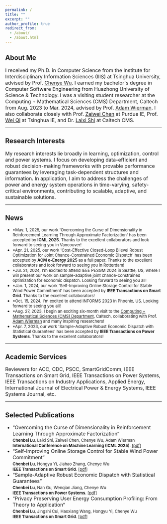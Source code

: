 ```yaml
---
permalink: /
title: ""
excerpt: ""
author_profile: true
redirect_from: 
  - /about/
  - /about.html
---
```


## About Me ##
<font size=3>I received my Ph.D. in Computer Science from the Institute for Interdisciplinary Information Sciences (IIIS) at Tsinghua University, advised by Prof. <a href="http://www.wuchenye.cn/" target="_blank">Chenye Wu</a>. I earned my bachelor's degree in Computer Software Engineering from Huazhong University of Science & Technology.</font>  <font size=3>I was  a visiting student researcher at the Computing + Mathematical Sciences (CMS) Department, Caltech from Aug. 2023 to Mar. 2024, advised by Prof. <a href="https://adamwierman.com/" target="_blank">Adam Wierman</a>. I also collaborate closely with Prof. <a href="https://sites.google.com/view/zaiweichen/home" target="_blank">Zaiwei Chen</a> at Purdue IE, Prof. <a href="https://wei-qi-home.github.io/" target="_blank">Wei Qi</a> at Tsinghua IE, and Dr. <a href="https://laixishi.github.io/" target="_blank">Laixi Shi</a> at Caltech CMS. </font>


---
## Research Interests ##
<font size=3> 
My research interests lie broadly in learning, optimization, control and power systems. I focus on developing data-efficient and robust decision-making frameworks with provable performance guarantees by leveraging task-dependent structures and information. In application, I aim to address the challenges of power and energy system operations in time-varying, safety-critical environments, contributing to scalable, adaptive, and sustainable solutions. </font>





---
## News ##
<ul>
  <li><font size=2>*May. 1, 2025, our work 'Overcoming the Curse of Dimensionality in Reinforcement Learning Through Approximate Factorization' has been accepted by <b>ICML 2025</b>. Thanks to the excellent collaborators and look forward to seeing you in Vancouver! </font> </li>
   <li><font size=2>*Apr. 21, 2025, our work 'Cost-Effective Closed-Loop Bilevel Robust Optimization for Joint Chance-Constrained Economic Dispatch' has been accepted by <b>ACM e-Energy 2025</b> as a full paper. Thanks to the excellent collaborators and look forward to seeing you in Rotterdam! </font> </li>
  <li><font size=2>*Jul. 21, 2024, I'm excited to attend IEEE PESGM 2024 in Seattle, US, where I will present our work on sample-adaptive joint chance-constrained optimization for economic dispatch. Looking forward to seeing you all!</font> </li>
  <li><font size=2>*Jan. 1, 2024, our work 'Self-Improving Online Storage Control for Stable Wind Power Commitment' has been accepted by <b>IEEE Transactions on Smart Grid</b>. Thanks to the excellent collaborators! </font> </li>
  <li><font size=2>*Oct. 15, 2024, I'm excited to attend INFORMS 2023 in Phoenix, US. Looking forward to seeing you all! </font> </li>
<li><font size=2>*Aug. 27, 2023, I begin an exciting six-month visit to the <a href="https://www.cms.caltech.edu/" target="_blank">Computing + Mathematical Sciences (CMS) Department</a>, Caltech, collaborating with Prof. <a href="https://adamwierman.com/" target="_blank">Adam Wierman</a> and many inspiring researchers!</font> </li>
<li><font size=2>*Apr. 7, 2023, our work 'Sample-Adaptive Robust Economic Dispatch with Statistical Guarantees' has been accepted by <b>IEEE Transactions on Power Systems</b>. Thanks to the excellent collaborators! </font> </li>
</ul>

---
## Academic Services ##
<font size=3>Reviewers for ACC, CDC, PSCC, SmartGridComm, IEEE Transactions on Smart Grid, IEEE Transactions on Power Systems, IEEE Transactions on Industry Applications, Applied Energy, International Journal of Electrical Power & Energy Systems, IEEE Systems Journal, etc. </font>
  
---
## Selected Publications ##
<ul>
  <li><font size=3>“Overcoming the Curse of Dimensionality in Reinforcement Learning Through Approximate Factorization“<font size=3>  <br>
  <font size=2> <b>Chenbei Lu</b>, Laixi Shi, Zaiwei Chen, Chenye Wu, Adam Wierman<font size=2> <br>
    <font size=2><b>International Conference on Machine Learning (ICML 2025)</b>. <font size=2>  <a href="https://arxiv.org/pdf/2411.07591">[pdf]</a>
  <li><font size=3>“Self-Improving Online Storage Control for Stable Wind Power Commitment“<font size=3>  <br>
  <font size=2> <b>Chenbei Lu</b>, Hongyu Yi, Jiahao Zhang, Chenye Wu<font size=2> <br>
    <font size=2><b>IEEE Transactions on Smart Grid</b>. <font size=2>  <a href="https://eldertrump.github.io/files/Self-Improving_Online_Storage_Control_for_Stable_Wind_Power_Commitment.pdf">[pdf]</a>
  <li><font size=3>“Sample-Adaptive Robust Economic Dispatch with Statistical Guarantees” <font size=3>  <br>
    <font size=2> <b>Chenbei Lu</b>, Nan Gu, Wenqian Jiang, Chenye Wu<font size=2> <br>
    <font size=2><b>IEEE Transactions on Power Systems</b>. <font size=2> <a href="https://eldertrump.github.io/files/Sample-Adaptive_Robust_Economic_Dispatch_With_Statistically_Feasible_Guarantees (1).pdf" target="_blank">[pdf]</a>
  <li><font size=3>“Privacy Preserving User Energy Consumption Profiling: From Theory to Application“<font size=3>  <br> 
  <font size=2> <b>Chenbei Lu</b>, Jingshi Cui, Haoxiang Wang, Hongyu Yi, Chenye Wu<font size=2> <br>
    <font size=2><b>IEEE Transactions on Smart Grid</b>. <font size=2>  <a href="https://eldertrump.github.io/files/Privacy_Preserving_User_Energy_Consumption_Profiling_From_Theory_to_Application.pdf" target="_blank">[pdf]</a>








